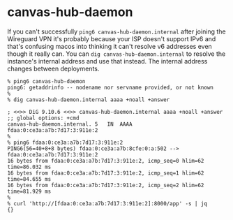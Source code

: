 # canvas-hub-daemon

If you can't successfully `ping6 canvas-hub-daemon.internal` after joining the Wireguard VPN it's probably because your ISP doesn't support IPv6 and that's confusing macos into thinking it can't resolve v6 addresses even though it really can. You can `dig canvas-hub-daemon.internal` to resolve the instance's internal address and use that instead. The internal address changes between deployments.

```
% ping6 canvas-hub-daemon
ping6: getaddrinfo -- nodename nor servname provided, or not known
%
% dig canvas-hub-daemon.internal aaaa +noall +answer

; <<>> DiG 9.10.6 <<>> canvas-hub-daemon.internal aaaa +noall +answer
;; global options: +cmd
canvas-hub-daemon.internal. 5	IN	AAAA	fdaa:0:ce3a:a7b:7d17:3:911e:2
%
% ping6 fdaa:0:ce3a:a7b:7d17:3:911e:2
PING6(56=40+8+8 bytes) fdaa:0:ce3a:a7b:8cfe:0:a:502 --> fdaa:0:ce3a:a7b:7d17:3:911e:2
16 bytes from fdaa:0:ce3a:a7b:7d17:3:911e:2, icmp_seq=0 hlim=62 time=86.032 ms
16 bytes from fdaa:0:ce3a:a7b:7d17:3:911e:2, icmp_seq=1 hlim=62 time=84.655 ms
16 bytes from fdaa:0:ce3a:a7b:7d17:3:911e:2, icmp_seq=2 hlim=62 time=81.929 ms
%
% curl 'http://[fdaa:0:ce3a:a7b:7d17:3:911e:2]:8000/app' -s | jq
{}
```
